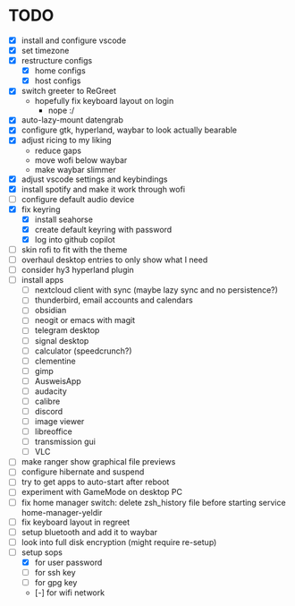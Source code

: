 # TODO

- [x] install and configure vscode
- [x] set timezone
- [x] restructure configs
  - [x] home configs
  - [x] host configs
- [x] switch greeter to ReGreet
  - hopefully fix keyboard layout on login
    - nope :/
- [x] auto-lazy-mount datengrab
- [x] configure gtk, hyperland, waybar to look actually bearable
- [x] adjust ricing to my liking
  - reduce gaps
  - move wofi below waybar
  - make waybar slimmer
- [x] adjust vscode settings and keybindings
- [x] install spotify and make it work through wofi
- [ ] configure default audio device
- [x] fix keyring
    - [x] install seahorse
    - [x] create default keyring with password
    - [x] log into github copilot
- [ ] skin rofi to fit with the theme
- [ ] overhaul desktop entries to only show what I need
- [ ] consider hy3 hyperland plugin
- [ ] install apps
  - [ ] nextcloud client with sync (maybe lazy sync and no persistence?)
  - [ ] thunderbird, email accounts and calendars
  - [ ] obsidian
  - [ ] neogit or emacs with magit
  - [ ] telegram desktop
  - [ ] signal desktop
  - [ ] calculator (speedcrunch?)
  - [ ] clementine
  - [ ] gimp
  - [ ] AusweisApp
  - [ ] audacity
  - [ ] calibre
  - [ ] discord
  - [ ] image viewer
  - [ ] libreoffice
  - [ ] transmission gui
  - [ ] VLC
- [ ] make ranger show graphical file previews
- [ ] configure hibernate and suspend
- [ ] try to get apps to auto-start after reboot
- [ ] experiment with GameMode on desktop PC
- [ ] fix home manager switch: delete zsh_history file before starting service home-manager-yeldir
- [ ] fix keyboard layout in regreet
- [ ] setup bluetooth and add it to waybar
- [ ] look into full disk encryption (might require re-setup)
- [ ] setup sops
  - [x] for user password
  - [ ] for ssh key
  - [ ] for gpg key
  - [-] for wifi network
